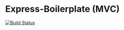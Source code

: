 # Express-Boilerplate (MVC)

[![Build Status](https://travis-ci.org/rhanesoghlyan/express-template.svg?branch=master)](https://travis-ci.org/rhanesoghlyan/express-template)
